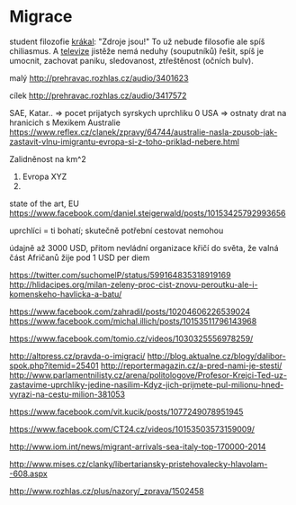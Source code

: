 Migrace
=======

student filozofie [krákal](http://www.ceskatelevize.cz/ivysilani/10175540660-mate-slovo-s-m-jilkovou/215411030520022):
"Zdroje jsou!" To už nebude filosofie ale spíš chiliasmus.
A [televize](http://www.czechfreepress.cz/jiri-bata/mate-slovo-s-jilkovou-hruza-a-des.html)
jistěže nemá neduhy (souputníků) řešit,
spíš je umocnit, zachovat paniku, sledovanost,
ztřeštěnost (očních bulv).



malý
http://prehravac.rozhlas.cz/audio/3401623

cílek
http://prehravac.rozhlas.cz/audio/3417572


SAE, Katar..
=> pocet prijatych syrskych uprchliku 0
USA
=> ostnaty drat na hranicich s Mexikem
Australie
https://www.reflex.cz/clanek/zpravy/64744/australie-nasla-zpusob-jak-zastavit-vlnu-imigrantu-evropa-si-z-toho-priklad-nebere.html

Zalidněnost na km^2

1. Evropa XYZ
2. 

state of the art, EU
https://www.facebook.com/daniel.steigerwald/posts/10153425792993656

uprchlíci = ti bohatí;
skutečně potřební cestovat nemohou

údajně až 3000 USD, přitom nevládní
organizace křičí do světa, že valná
část Afričanů žije pod 1 USD per diem

https://twitter.com/suchomelP/status/599164835318919169
http://hlidacipes.org/milan-zeleny-proc-cist-znovu-peroutku-ale-i-komenskeho-havlicka-a-batu/

https://www.facebook.com/zahradil/posts/10204606226539024
https://www.facebook.com/michal.illich/posts/10153511796143968

https://www.facebook.com/tomio.cz/videos/1030325556978259/

http://altpress.cz/pravda-o-imigraci/
http://blog.aktualne.cz/blogy/dalibor-spok.php?itemid=25401
http://reportermagazin.cz/a-pred-nami-je-stesti/
http://www.parlamentnilisty.cz/arena/politologove/Profesor-Krejci-Ted-uz-zastavime-uprchliky-jedine-nasilim-Kdyz-jich-prijmete-pul-milionu-hned-vyrazi-na-cestu-milion-381053

https://www.facebook.com/vit.kucik/posts/1077249078951945

https://www.facebook.com/CT24.cz/videos/10153503573159009/

http://www.iom.int/news/migrant-arrivals-sea-italy-top-170000-2014

http://www.mises.cz/clanky/libertariansky-pristehovalecky-hlavolam--608.aspx

http://www.rozhlas.cz/plus/nazory/_zprava/1502458

